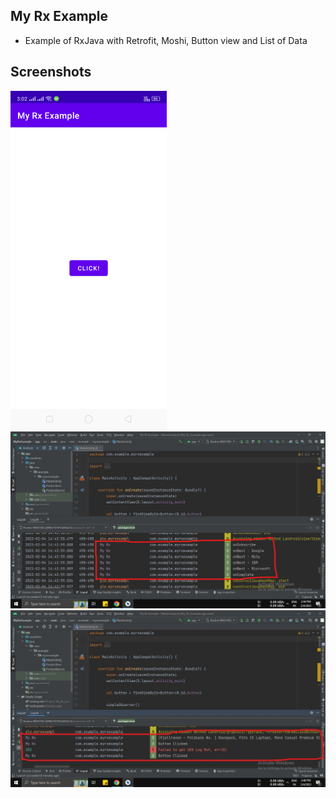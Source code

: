 ## My Rx Example

- Example of RxJava with Retrofit, Moshi, Button view and List of Data

## Screenshots

<img src="screenshot0.png" width="250"/> 

<img src="screenshot1.jpg" width="800"/> 

<img src="screenshot2.jpg" width="800"/>
